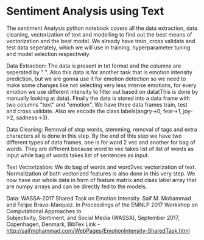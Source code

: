 # Sentiment Analysis using Text

The sentiment Analysis python notebook covers all the data extraction, data cleaning, vectorization of text and modelling to find out the best means of vectorization and
the best model. We already have train, cross validate and test data seperately, which we will use in training, hyperparameter tuning and model selection respectively.

Data Extraction: The data is present in txt format and the columns are seperated by "  ". Also this data is for another task that is emotion intensity prediction, but we
are gonna use it for emotion detection so we need to make some changes like not selecting very less intense emotions, for every emotion we use different intensity to filter out 
based on data(This is done by manually looking at data). Finally the data is stored into a data frame with two columns "text" and "emotion". We have three data frames train, test 
and cross validate. Also we encode the class labels(angry->0, fear->1, joy->2, sadness->3).

Data Cleaning: Removal of stop words, stemming, removal of tags and extra characters all is done in this step. By the end of this step we have two different types of data frames, 
one is for word 2 vec and another for bag of words. They are different because word to vec takes list of list of words as input while bag of words takes list of sentences as 
input.

Text Vectorization: We do bag of words and word2vec vectorization of text. Normalization of both vectorized features is also done in this very step. We now have our whole data
in form of feature matrix and class label array that are numpy arrays and can be directly fed to the models.

Data: WASSA-2017 Shared Task on Emotion Intensity. Saif M. Mohammad and Felipe Bravo-Marquez. In Proceedings of the EMNLP 2017 Workshop on Computational Approaches to          
      Subjectivity, Sentiment, and Social Media (WASSA), September 2017, Copenhagen, Denmark, BibTex
      Link - http://saifmohammad.com/WebPages/EmotionIntensity-SharedTask.html
